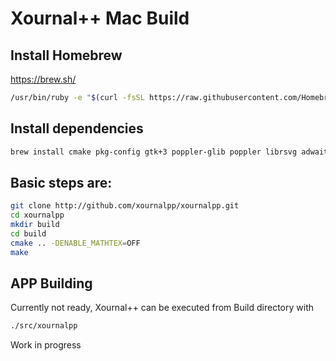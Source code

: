 # Xournal++ Mac Build

## Install Homebrew
https://brew.sh/

````bash
/usr/bin/ruby -e "$(curl -fsSL https://raw.githubusercontent.com/Homebrew/install/master/install)"
````

## Install dependencies
````bash
brew install cmake pkg-config gtk+3 poppler-glib poppler librsvg adwaita-icon-theme
````

## Basic steps are:
````bash
git clone http://github.com/xournalpp/xournalpp.git
cd xournalpp
mkdir build
cd build
cmake .. -DENABLE_MATHTEX=OFF
make
````

## APP Building
Currently not ready, Xournal++ can be executed from Build directory with
````bash
./src/xournalpp
````

Work in progress

